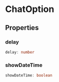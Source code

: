 # ChatOption

## Properties

### delay

```ts
delay: number
```

### showDateTime

```ts
showDateTime: boolean
```
